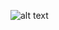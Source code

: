 ![alt text](https://github.com/bodya/data-engineering/blob/main/DE-101/Module01/Images/K1cX4H2ckh.png?raw=true)
